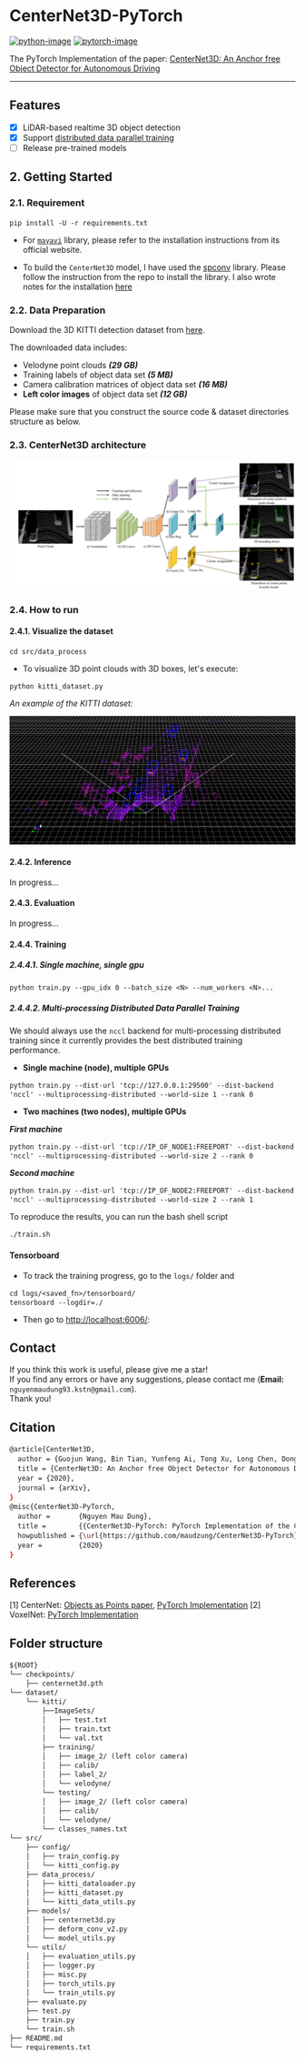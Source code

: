 # CenterNet3D-PyTorch

[![python-image]][python-url]
[![pytorch-image]][pytorch-url]

The PyTorch Implementation of the paper: 
[CenterNet3D: An Anchor free Object Detector for Autonomous Driving](https://arxiv.org/pdf/2007.07214.pdf)

---

## Features
- [x] LiDAR-based realtime 3D object detection
- [x] Support [distributed data parallel training](https://github.com/pytorch/examples/tree/master/distributed/ddp)
- [ ] Release pre-trained models 

## 2. Getting Started
### 2.1. Requirement

```shell script
pip install -U -r requirements.txt
```

- For [`mayavi`](https://docs.enthought.com/mayavi/mayavi/installation.html) library, please refer to the installation instructions from its official website.

- To build the `CenterNet3D` model, I have used the [spconv](https://github.com/traveller59/spconv) library. Please follow the 
instruction from the repo to install the library. I also wrote notes for the installation [here](./INSTALL_spconv.md)

### 2.2. Data Preparation
Download the 3D KITTI detection dataset from [here](http://www.cvlibs.net/datasets/kitti/eval_object.php?obj_benchmark=3d).

The downloaded data includes:

- Velodyne point clouds _**(29 GB)**_
- Training labels of object data set _**(5 MB)**_
- Camera calibration matrices of object data set _**(16 MB)**_
- **Left color images** of object data set _**(12 GB)**_


Please make sure that you construct the source code & dataset directories structure as below.

### 2.3. CenterNet3D architecture


![architecture](./docs/centernet3d_architecture.png)



### 2.4. How to run

#### 2.4.1. Visualize the dataset 

```shell script
cd src/data_process
```

- To visualize 3D point clouds with 3D boxes, let's execute:

```shell script
python kitti_dataset.py
```


*An example of the KITTI dataset:*

![example](./docs/grid_example5.png)

#### 2.4.2. Inference

In progress...

#### 2.4.3. Evaluation

In progress...

#### 2.4.4. Training

##### 2.4.4.1. Single machine, single gpu

```shell script
python train.py --gpu_idx 0 --batch_size <N> --num_workers <N>...
```

##### 2.4.4.2. Multi-processing Distributed Data Parallel Training
We should always use the `nccl` backend for multi-processing distributed training since it currently provides the best 
distributed training performance.

- **Single machine (node), multiple GPUs**

```shell script
python train.py --dist-url 'tcp://127.0.0.1:29500' --dist-backend 'nccl' --multiprocessing-distributed --world-size 1 --rank 0
```

- **Two machines (two nodes), multiple GPUs**

_**First machine**_

```shell script
python train.py --dist-url 'tcp://IP_OF_NODE1:FREEPORT' --dist-backend 'nccl' --multiprocessing-distributed --world-size 2 --rank 0
```
_**Second machine**_

```shell script
python train.py --dist-url 'tcp://IP_OF_NODE2:FREEPORT' --dist-backend 'nccl' --multiprocessing-distributed --world-size 2 --rank 1
```

To reproduce the results, you can run the bash shell script

```bash
./train.sh
```


#### Tensorboard

- To track the training progress, go to the `logs/` folder and 

```shell script
cd logs/<saved_fn>/tensorboard/
tensorboard --logdir=./
```

- Then go to [http://localhost:6006/](http://localhost:6006/):


## Contact

If you think this work is useful, please give me a star! <br>
If you find any errors or have any suggestions, please contact me (**Email:** `nguyenmaudung93.kstn@gmail.com`). <br>
Thank you!


## Citation

```bash
@article{CenterNet3D,
  author = {Guojun Wang, Bin Tian, Yunfeng Ai, Tong Xu, Long Chen, Dongpu Cao},
  title = {CenterNet3D: An Anchor free Object Detector for Autonomous Driving},
  year = {2020},
  journal = {arXiv},
}
@misc{CenterNet3D-PyTorch,
  author =       {Nguyen Mau Dung},
  title =        {{CenterNet3D-PyTorch: PyTorch Implementation of the CenterNet3D paper}},
  howpublished = {\url{https://github.com/maudzung/CenterNet3D-PyTorch}},
  year =         {2020}
}
```

## References

[1] CenterNet: [Objects as Points paper](https://arxiv.org/abs/1904.07850), [PyTorch Implementation](https://github.com/xingyizhou/CenterNet)
[2] VoxelNet: [PyTorch Implementation](https://github.com/skyhehe123/VoxelNet-pytorch)

## Folder structure

```
${ROOT}
└── checkpoints/    
    ├── centernet3d.pth
└── dataset/    
    └── kitti/
        ├──ImageSets/
        │   ├── test.txt
        │   ├── train.txt
        │   └── val.txt
        ├── training/
        │   ├── image_2/ (left color camera)
        │   ├── calib/
        │   ├── label_2/
        │   └── velodyne/
        └── testing/  
        │   ├── image_2/ (left color camera)
        │   ├── calib/
        │   └── velodyne/
        └── classes_names.txt
└── src/
    ├── config/
    │   ├── train_config.py
    │   └── kitti_config.py
    ├── data_process/
    │   ├── kitti_dataloader.py
    │   ├── kitti_dataset.py
    │   └── kitti_data_utils.py
    ├── models/
    │   ├── centernet3d.py
    │   ├── deform_conv_v2.py
    │   └── model_utils.py
    └── utils/
    │   ├── evaluation_utils.py
    │   ├── logger.py
    │   ├── misc.py
    │   ├── torch_utils.py
    │   └── train_utils.py
    ├── evaluate.py
    ├── test.py
    ├── train.py
    └── train.sh
├── README.md 
└── requirements.txt
```



[python-image]: https://img.shields.io/badge/Python-3.6-ff69b4.svg
[python-url]: https://www.python.org/
[pytorch-image]: https://img.shields.io/badge/PyTorch-1.5-2BAF2B.svg
[pytorch-url]: https://pytorch.org/